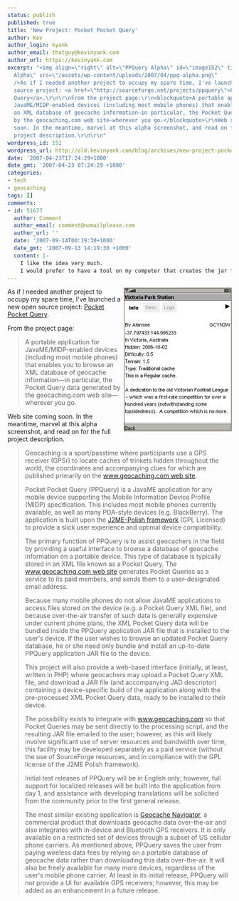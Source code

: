 ```yaml
---
status: publish
published: true
title: 'New Project: Pocket Pocket Query'
author: Kev
author_login: kyank
author_email: thatguy@kevinyank.com
author_url: https://kevinyank.com
excerpt: "<img align=\"right\" alt=\"PPQuery Alpha\" id=\"image152\" title=\"PPQuery
  Alpha\" src=\"/assets/wp-content/uploads/2007/04/ppq-alpha.png\"
  />As if I needed another project to occupy my spare time, I've launched a new open
  source project: <a href=\"http://sourceforge.net/projects/ppquery\">Pocket Pocket
  Query</a>.\r\n\r\nFrom the project page:\r\n<blockquote>A portable application for
  JavaME/MIDP-enabled devices (including most mobile phones) that enables you to browse
  an XML database of geocache information—in particular, the Pocket Query data generated
  by the geocaching.com web site—wherever you go.</blockquote>\r\nWeb site coming
  soon. In the meantime, marvel at this alpha screenshot, and read on for the full
  project description.\r\n\r\n"
wordpress_id: 151
wordpress_url: http://old.kevinyank.com/blog/archives/new-project-pocket-pocket-query
date: '2007-04-23T17:24:29+1000'
date_gmt: '2007-04-23 07:24:29 +1000'
categories:
- tech
- geocaching
tags: []
comments:
- id: 51677
  author: Comment
  author_email: comment@nomailplease.com
  author_url: ''
  date: '2007-09-14T00:19:30+1000'
  date_gmt: '2007-09-13 14:19:30 +1000'
  content: |-
    I like the idea very much.
    I would prefer to have a tool on my computer that creates the jar files but the general functionality of the application looks great and it seems to be very fast. Even in this early beta version.
---
```

<p><img align="right" alt="PPQuery Alpha" id="image152" title="PPQuery Alpha" src="/assets/wp-content/uploads/2007/04/ppq-alpha.png" />As if I needed another project to occupy my spare time, I've launched a new open source project: <a href="http://sourceforge.net/projects/ppquery">Pocket Pocket Query</a>.</p>
<p>From the project page:</p>
<blockquote><p>A portable application for JavaME/MIDP-enabled devices (including most mobile phones) that enables you to browse an XML database of geocache information—in particular, the Pocket Query data generated by the geocaching.com web site—wherever you go.</p></blockquote>
<p>Web site coming soon. In the meantime, marvel at this alpha screenshot, and read on for the full project description.</p>
<p><a id="more"></a><a id="more-151"></a></p>
<blockquote><p>Geocaching is a sport/passtime where participants use a GPS receiver (GPSr) to locate caches of trinkets hidden throughout the world, the coordinates and accompanying clues for which are published primarily on the <a href="http://www.geocaching.com/">www.geocaching.com web site</a>.</p>
<p>Pocket Pocket Query (PPQuery) is a JavaME application for any mobile device supporting the Mobile Information Device Profile (MIDP) specification. This includes most mobile phones currently available, as well as many PDA-style devices (e.g. BlackBerry). The application is built upon the <a href="http://www.j2mepolish.org/">J2ME-Polish framework</a> (GPL Licensed) to provide a slick user experience and optimal device compatibility.</p>
<p>The primary function of PPQuery is to assist geocachers in the field by providing a useful interface to browse a database of geocache information on a portable device. This type of database is typically stored in an XML file known as a Pocket Query. The <a href="http://www.geocaching.com/">www.geocaching.com web site</a> generates Pocket Queries as a service to its paid members, and sends them to a user-designated email address.</p>
<p>Because many mobile phones do not allow JavaME applications to access files stored on the device (e.g. a Pocket Query XML file), and because over-the-air transfer of such data is generally expensive under current phone plans, the XML Pocket Query data will be bundled inside the PPQuery application JAR file that is installed to the user's device. If the user wishes to browse an updated Pocket Query database, he or she need only bundle and install an up-to-date PPQuery application JAR file to the device.</p>
<p>This project will also provide a web-based interface (initially, at least, written in PHP) where geocachers may upload a Pocket Query XML file, and download a JAR file (and accompanying JAD descriptor) containing a device-specific build of the application along with the pre-processed XML Pocket Query data, ready to be installed to their device.</p>
<p>The possibility exists to integrate with <a href="http://www.geocaching.com/">www.geocaching.com</a> so that Pocket Queries may be sent directly to the processing script, and the resulting JAR file emailed to the user; however, as this will likely involve significant use of server resources and bandwidth over time, this facility may be developed separately as a paid service (without the use of SourceForge resources, and in compliance with the GPL license of the J2ME Polish framework).</p>
<p>Initial test releases of PPQuery will be in English only; however, full support for localized releases will be built into the application from day 1, and assistance with developing translations will be solicited from the community prior to the first general release.</p>
<p>The most similar existing application is <a href="http://www.geocachenavigator.com/">Geocache Navigator</a>, a commercial product that downloads geocache data over-the-air and also integrates with in-device and Bluetooth GPS receivers. It is only available on a restricted set of devices through a subset of US cellular phone carriers. As mentioned above, PPQuery saves the user from paying wireless data fees by relying on a portable database of geocache data rather than downloading this data over-the-air. It will also be freely available for many more devices, regardless of the user's mobile phone carrier. At least in its initial release, PPQuery will not provide a UI for available GPS receivers; however, this may be added as an enhancement in a future release.</p></blockquote>
